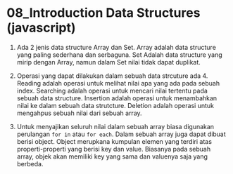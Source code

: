 # 08_Introduction Data Structures (javascript)

1. Ada 2 jenis data structure Array dan Set. Array adalah data structure yang paling sederhana dan serbaguna. Set Adalah data structure yang mirip dengan Array, namun dalam Set nilai tidak dapat duplikat.

2. Operasi yang dapat dilakukan dalam sebuah data strcuture ada 4. Reading adalah operasi untuk melihat nilai apa yang ada pada sebuah index. Searching adalah operasi untuk mencari nilai tertentu pada sebuah data structure. Insertion adalah operasi untuk menambahkan nilai ke dalam sebuah data strutcture. Deletion adalah operasi untuk mengahpus sebuah nilai dari sebuah array.

3. Untuk menyajikan seluruh nilai dalam sebuah array biasa digunakan perulangan `for in` atau `for each`. Dalam sebuah array juga dapat dibuat berisi object. Object merupkana kumpulan elemen yang terdiri atas properti-properti yang berisi key dan value. Biasanya pada sebuah array, objek akan memiliki key yang sama dan valuenya saja yang berbeda.
